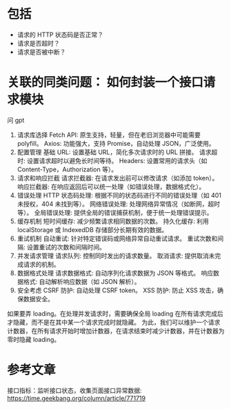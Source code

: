 # 包括

- 请求的 HTTP 状态码是否正常？
- 请求是否超时？
- 请求是否被中断？

# 关联的同类问题： 如何封装一个接口请求模块

问 gpt

1. 请求库选择
   Fetch API: 原生支持，轻量，但在老旧浏览器中可能需要 polyfill。
   Axios: 功能强大，支持 Promise，自动处理 JSON，广泛使用。
2. 配置管理
   基础 URL: 设置基础 URL，简化多次请求时的 URL 拼接。
   请求超时: 设置请求超时以避免长时间等待。
   Headers: 设置常用的请求头（如 Content-Type，Authorization 等）。
3. 请求和响应拦截
   请求拦截器: 在请求发出前可以修改请求（如添加 token）。
   响应拦截器: 在响应返回后可以统一处理（如错误处理，数据格式化）。
4. 错误处理
   HTTP 状态码处理: 根据不同的状态码进行不同的错误处理（如 401 未授权，404 未找到等）。
   网络错误处理: 处理网络异常情况（如断网，超时等）。
   全局错误处理: 提供全局的错误捕获机制，便于统一处理错误提示。
5. 缓存机制
   短时间缓存: 减少频繁请求相同数据的次数。
   持久化缓存: 利用 localStorage 或 IndexedDB 存储部分长期有效的数据。
6. 重试机制
   自动重试: 针对特定错误码或网络异常自动重试请求。
   重试次数和间隔: 设置重试的次数和间隔时间。
7. 并发请求管理
   请求队列: 控制同时发出的请求数量。
   取消请求: 提供取消未完成请求的机制。
8. 数据格式处理
   请求数据格式: 自动序列化请求数据为 JSON 等格式。
   响应数据格式: 自动解析响应数据（如 JSON 解析）。
9. 安全考虑
   CSRF 防护: 自动处理 CSRF token。
   XSS 防护: 防止 XSS 攻击，确保数据安全。

如果要弄 loading。在处理并发请求时，需要确保全局 loading 在所有请求完成后才隐藏，而不是在其中某一个请求完成时就隐藏。
为此，我们可以维护一个请求计数器，在所有请求开始时增加计数器，在请求结束时减少计数器，并在计数器为零时隐藏 loading。

# 参考文章

接口指标：监听接口状态，收集页面接口异常数据: https://time.geekbang.org/column/article/771719
